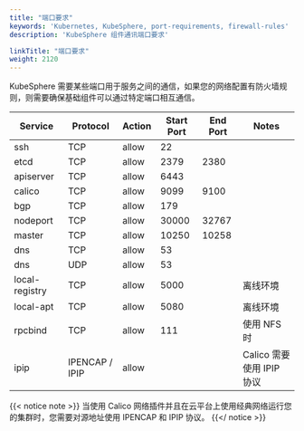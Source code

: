 ```yaml
---
title: "端口要求"
keywords: 'Kubernetes, KubeSphere, port-requirements, firewall-rules'
description: 'KubeSphere 组件通讯端口要求'

linkTitle: "端口要求"
weight: 2120
---
```


KubeSphere 需要某些端口用于服务之间的通信，如果您的网络配置有防火墙规则，则需要确保基础组件可以通过特定端口相互通信。

|Service|Protocol|Action|Start Port|End Port|Notes
|---|---|---|---|---|---|
|ssh|TCP|allow|22|
|etcd|TCP|allow|2379|2380|
|apiserver|TCP|allow|6443|
|calico|TCP|allow|9099|9100|
|bgp|TCP|allow|179||
|nodeport|TCP|allow|30000|32767|
|master|TCP|allow|10250|10258|
|dns|TCP|allow|53|
|dns|UDP|allow|53|
|local-registry|TCP|allow|5000||离线环境|
|local-apt|TCP|allow|5080||离线环境|
|rpcbind|TCP|allow|111|| 使用 NFS 时|
|ipip| IPENCAP / IPIP|allow| | |Calico 需要使用 IPIP 协议 |

{{< notice note >}}
当使用 Calico 网络插件并且在云平台上使用经典网络运行您的集群时，您需要对源地址使用 IPENCAP 和 IPIP 协议。
{{</ notice >}}
